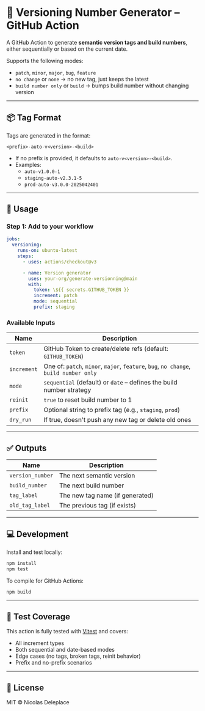 # 🔢 Versioning Number Generator – GitHub Action

A GitHub Action to generate **semantic version tags and build numbers**, either sequentially or based on the current date.

Supports the following modes:
- `patch`, `minor`, `major`, `bug`, `feature`
- `no change` or `none` → no new tag, just keeps the latest
- `build number only` or `build` → bumps build number without changing version

---

## 📦 Tag Format

Tags are generated in the format:

```
<prefix>-auto-v<version>-<build>
```

- If no prefix is provided, it defaults to `auto-v<version>-<build>`.
- Examples:
  - `auto-v1.0.0-1`
  - `staging-auto-v2.3.1-5`
  - `prod-auto-v3.0.0-2025042401`

---

## 🚀 Usage

### Step 1: Add to your workflow

```yaml
jobs:
  versioning:
    runs-on: ubuntu-latest
    steps:
      - uses: actions/checkout@v3

      - name: Version generator
        uses: your-org/generate-versionning@main
        with:
          token: \${{ secrets.GITHUB_TOKEN }}
          increment: patch
          mode: sequential
          prefix: staging
```

### Available Inputs

| Name     | Description                                                                 |
|----------|-----------------------------------------------------------------------------|
| `token`  | GitHub Token to create/delete refs (default: `GITHUB_TOKEN`)                |
| `increment` | One of: `patch`, `minor`, `major`, `feature`, `bug`, `no change`, `build number only` |
| `mode`   | `sequential` (default) or `date` – defines the build number strategy        |
| `reinit` | `true` to reset build number to 1                                           |
| `prefix` | Optional string to prefix tag (e.g., `staging`, `prod`)                     |
| `dry_run`| If true, doesn't push any new tag or delete old ones                        |

---

## ✅ Outputs

| Name           | Description                        |
|----------------|------------------------------------|
| `version_number` | The next semantic version         |
| `build_number`   | The next build number             |
| `tag_label`      | The new tag name (if generated)   |
| `old_tag_label`  | The previous tag (if exists)      |

---

## 💻 Development

Install and test locally:

```bash
npm install
npm test
```

To compile for GitHub Actions:

```bash
npm build
```

---

## 🧪 Test Coverage

This action is fully tested with [Vitest](https://vitest.dev/) and covers:
- All increment types
- Both sequential and date-based modes
- Edge cases (no tags, broken tags, reinit behavior)
- Prefix and no-prefix scenarios

---

## 📝 License

MIT © Nicolas Deleplace